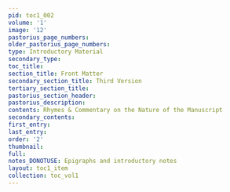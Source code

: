 ```yaml
---
pid: toc1_002
volume: '1'
image: '12'
pastorius_page_numbers: 
older_pastorius_page_numbers: 
type: Introductory Material
secondary_type: 
toc_title: 
section_title: Front Matter
secondary_section_title: Third Version
tertiary_section_title: 
pastorius_section_header: 
pastorius_description: 
contents: Rhymes & Commentary on the Nature of the Manuscript
secondary_contents: 
first_entry: 
last_entry: 
order: '2'
thumbnail: 
full: 
notes_DONOTUSE: Epigraphs and introductory notes
layout: toc1_item
collection: toc_vol1
---
```

